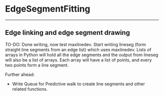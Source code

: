 # EdgeSegmentFitting
-----------------------------------------------------------
Edge linking and edge segment drawing
-----------------------------------------------------------

TO-DO:
Done writing, now test maxlinedev. Start writing lineseg (form straight line segments from an edge list) which uses maxlinedev. Lists of arrays in Python will hold all the edge segments and the output from lineseg will also be a list of arrays. Each array will have a list of points, and every two points form a line segment.

Further ahead: 
- Write Queue for Predictive walk to create line segments and other related functions.
